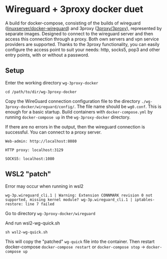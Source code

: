 # Wireguard + 3proxy docker duet
A build for docker-compose, consisting of the builds of wireguard ([linuxserver/docker-wireguard](https://github.com/linuxserver/docker-wireguard)) and 3proxy ([3proxy/3proxy](https://github.com/3proxy/3proxy)), represented by separate images. Designed to connect to the wireguard server and then access this connection through a proxy.
Both own servers and vpn service providers are supported. Thanks to the 3proxy functionality, you can easily configure the access point to suit your needs: http, socks5, pop3 and other entry points, with or without a password.

## Setup
Enter the working directory `wg-3proxy-docker`

```
cd /path/to/dir/wg-3proxy-docker
```

Copy the WireGuard connection configuration file to the directory `./wg-3proxy-docker/wireguard/config/`. The file name should be `wg0.conf`.
This is enough for a basic startup.
Build containers with `docker-compose.yml` by running `docker-compose up` in the `wg-3proxy-docker` directory.

If there are no errors in the output, then the wireguard connection is successful. You can connect to a proxy server.

`Web-admin: http://localhost:8080`

`HTTP proxy: localhost:3129`

`SOCKS5: localhost:1080`

## WSL2 "patch"

Error may occur when running in wsl2

`wg-3p.wireguard_cli.1 | Warning: Extension CONNMARK revision 0 not supported, missing kernel module?
wg-3p.wireguard_cli.1 | iptables-restore: line 7 failed`

Go to directory `wg-3proxy-docker/wireguard`

And run wsl2-wg-quick.sh

```
sh wsl2-wg-quick.sh
```

This will copy the "patched" `wg-quick` file into the container.
Then restart docker-compose `docker-compose restart` or `docker-compose stop` -> `docker-compose up`
